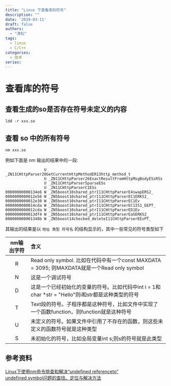 ```yaml
---
title: "Linux 下查看库的符号"
description: ""
date: '2019-03-11'
draft: false
authors:
  - "清松"
tags:
  - linux
  - C/C++
categories:
  - 技术
series:
---
```


# 查看库的符号

## 查看生成的so是否存在符号未定义的内容
``` shell
ldd -r xxx.so
```

## 查看 so 中的所有符号
``` shell
nm xxx.so
```

例如下面是 nm 输出的结果中的一段:  
```
                 U _ZN11CHttpParser20GetCurrentHttpMethodER13http_method_t
                 U _ZN11CHttpParser26ExactResultFromHttpMsgBodyESsRSs
                 U _ZN11CHttpParser5parseESs
                 U _ZN11CHttpParserC1ESs
00000000000134e6 W _ZN5boost10shared_ptrI11CHttpParserE4swapERS2_
0000000000012e56 W _ZN5boost10shared_ptrI11CHttpParserEC1ERKS2_
0000000000012e30 W _ZN5boost10shared_ptrI11CHttpParserEC1Ev
0000000000014cda W _ZN5boost10shared_ptrI11CHttpParserEC1IS1_EEPT_
0000000000012cda W _ZN5boost10shared_ptrI11CHttpParserED1Ev
0000000000013df4 W _ZN5boost10shared_ptrI11CHttpParserEaSERKS2_
000000000001348b W _ZN5boost14checked_deleteI11CHttpParserEEvPT_
```
其输出的结果是以 `地址 类型 符号名`
的结构显示的，其中一些常见的符号类型如下  

| nm输出字符 | 含义 |
|:-:|:-----------------------------------------------------------------------------------------------|
| R | Read only symbol. 比如在代码中有一个const MAXDATA = 3095; 则MAXDATA就是一个Read only symbol      |
| N | 这是一个调试符号                                                                                |
| D | 这是一个已经初始化的变量的符号。比如代码中int i = 1和char \*str = "Hello"则i和str都是这种类型的符号|
| T | Text段的符号。子程序都是这种符号，比如文件中实现了一个函数function，则function就是这种符号         |
| U | 未定义的符号。如果文件中引用了不存在的函数，则这些未定义的函数符号就是这种类型                      |
| S | 未初始化的符号，比如全局变量int s;则s的符号就是此类型                                             |

## 参考资料

[Linux下使用nm命令排查和解决“undefined referenceto”](https://blog.csdn.net/acs713/article/details/13505931)  
[undefined symbol问题的查找、定位与解决方法](https://blog.csdn.net/buknow/article/details/96130049)  
